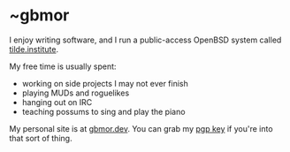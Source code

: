 # ~gbmor

I enjoy writing software, and I run a public-access OpenBSD system called [tilde.institute](https://tilde.institute).

My free time is usually spent:
- working on side projects I may not ever finish
- playing MUDs and roguelikes
- hanging out on IRC
- teaching possums to sing and play the piano

My personal site is at [gbmor.dev](https://gbmor.dev). You can grab my [pgp key](https://gbmor.dev/key.pub) if you're into that sort of thing.

